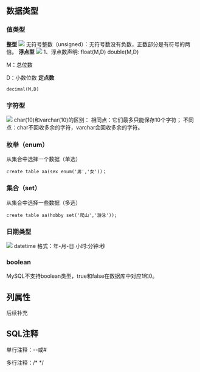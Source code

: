 ## 数据类型
### 值类型
**整型**
![](images/baio1.png) 
无符号整数（unsigned）：无符号数没有负数，正数部分是有符号的两倍。
**浮点型**
![](images/biao2.png)
1、浮点数声明:  float(M,D)   double(M,D)

M：总位数

D：小数位数
**定点数**
```
decimal(M,D)
```
### 字符型
![](images/biao3.png)
char(10)和varchar(10)的区别：
相同点：它们最多只能保存10个字符；
 不同点：char不回收多余的字符，varchar会回收多余的字符。
### 枚举（enum）
从集合中选择一个数据（单选）
```
create table aa(sex enum('男','女'))；
```
### 集合（set）
从集合中选择一些数据（多选）
```
create table aa(hobby set('爬山','游泳'));
```
### 日期类型
![](images/biao4.png)
datetime   格式：年-月-日 小时:分钟:秒
### boolean
MySQL不支持boolean类型，true和false在数据库中对应1和0。
## 列属性
后续补充
## SQL注释
单行注释：--或#

多行注释：/*    */


